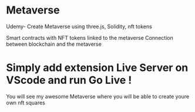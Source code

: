 # Metaverse

Udemy- Create Metaverse using three.js, Solidity, nft tokens

Smart contracts with NFT tokens linked to the metaverse
Connection between blockchain and the metaverse 


# Simply add extension Live Server on VScode and run Go Live !

You will see my awesome Metaverse where you will be able to create youre own nft squares
